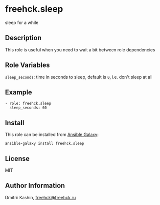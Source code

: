 freehck.sleep
=========

sleep for a while

Description
-----------

This role is useful when you need to wait a bit between role dependencies

Role Variables
--------------

`sleep_seconds`: time in seconds to sleep, default is `0`, i.e. don't sleep at all

Example
-------

    - role: freehck.sleep
      sleep_seconds: 60

Install
-------

This role can be installed from [Ansible Galaxy](https://galaxy.ansible.com/):

`ansible-galaxy install freehck.sleep`

License
-------

MIT

Author Information
------------------

Dmitrii Kashin, <freehck@freehck.ru>
